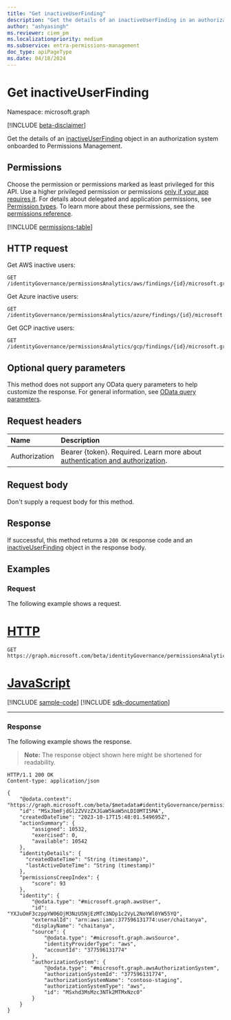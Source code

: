 ```yaml
---
title: "Get inactiveUserFinding"
description: "Get the details of an inactiveUserFinding in an authorization system onboarded to Permissions Management."
author: "ashyasingh"
ms.reviewer: ciem_pm
ms.localizationpriority: medium
ms.subservice: entra-permissions-management
doc_type: apiPageType
ms.date: 04/18/2024
---
```


# Get inactiveUserFinding
Namespace: microsoft.graph

[!INCLUDE [beta-disclaimer](../../includes/beta-disclaimer.md)]

Get the details of an [inactiveUserFinding](../resources/inactiveuserfinding.md) object in an authorization system onboarded to Permissions Management.


## Permissions
Choose the permission or permissions marked as least privileged for this API. Use a higher privileged permission or permissions [only if your app requires it](/graph/permissions-overview#best-practices-for-using-microsoft-graph-permissions). For details about delegated and application permissions, see [Permission types](/graph/permissions-overview#permission-types). To learn more about these permissions, see the [permissions reference](/graph/permissions-reference).

<!-- { "blockType": "permissions", "name": "inactiveuserfinding_get" } -->
[!INCLUDE [permissions-table](../includes/permissions/inactiveuserfinding-get-permissions.md)]


## HTTP request

Get AWS inactive users:
<!-- {
  "blockType": "ignored"
}
-->
```http
GET /identityGovernance/permissionsAnalytics/aws/findings/{id}/microsoft.graph.inactiveUserFinding
```

Get Azure inactive users:
<!-- {
  "blockType": "ignored"
}
-->
```http
GET /identityGovernance/permissionsAnalytics/azure/findings/{id}/microsoft.graph.inactiveUserFinding
```

Get GCP inactive users:
<!-- {
  "blockType": "ignored"
}
-->
```http
GET /identityGovernance/permissionsAnalytics/gcp/findings/{id}/microsoft.graph.inactiveUserFinding
```

## Optional query parameters
This method does not support any OData query parameters to help customize the response. For general information, see [OData query parameters](/graph/query-parameters).


## Request headers
|Name|Description|
|:---|:---|
|Authorization|Bearer {token}. Required. Learn more about [authentication and authorization](/graph/auth/auth-concepts).|

## Request body
Don't supply a request body for this method.

## Response

If successful, this method returns a `200 OK` response code and an [inactiveUserFinding](../resources/inactiveuserfinding.md) object in the response body.

## Examples

### Request
The following example shows a request.
# [HTTP](#tab/http)
<!-- {
  "blockType": "request",
  "name": "get_inactiveuserfinding"
}
-->
```msgraph-interactive
GET https://graph.microsoft.com/beta/identityGovernance/permissionsAnalytics/aws/findings/MSxJbmFjdGl2ZVVzZXJGaW5kaW5nLDI0MTI5MA/microsoft.graph.inactiveUserFinding
```

# [JavaScript](#tab/javascript)
[!INCLUDE [sample-code](../includes/snippets/javascript/get-inactiveuserfinding-javascript-snippets.md)]
[!INCLUDE [sdk-documentation](../includes/snippets/snippets-sdk-documentation-link.md)]

---

### Response
The following example shows the response.
>**Note:** The response object shown here might be shortened for readability.
<!-- {
  "blockType": "response",
  "truncated": true,
  "@odata.type": "microsoft.graph.inactiveUserFinding"
}
-->
```http
HTTP/1.1 200 OK
Content-type: application/json

{
    "@odata.context": "https://graph.microsoft.com/beta/$metadata#identityGovernance/permissionsAnalytics/aws/findings/microsoft.graph.inactiveUserFinding/$entity",
    "id": "MSxJbmFjdGl2ZVVzZXJGaW5kaW5nLDI0MTI5MA",
    "createdDateTime": "2023-10-17T15:48:01.549695Z",
    "actionSummary": {
        "assigned": 10532,
        "exercised": 0,
        "available": 10542
    },
    "identityDetails": {
      "createdDateTime": "String (timestamp)",
      "lastActiveDateTime": "String (timestamp)"
    },
    "permissionsCreepIndex": {
        "score": 93
    },
    "identity": {
        "@odata.type": "#microsoft.graph.awsUser",
        "id": "YXJuOmF3czppYW06OjM3NzU5NjEzMTc3NDp1c2VyL2NoYWl0YW55YQ",
        "externalId": "arn:aws:iam::377596131774:user/chaitanya",
        "displayName": "chaitanya",
        "source": {
            "@odata.type": "#microsoft.graph.awsSource",
            "identityProviderType": "aws",
            "accountId": "377596131774"
        },
        "authorizationSystem": {
            "@odata.type": "#microsoft.graph.awsAuthorizationSystem",
            "authorizationSystemId": "377596131774",
            "authorizationSystemName": "contoso-staging",
            "authorizationSystemType": "aws",
            "id": "MSxhd3MsMzc3NTk2MTMxNzc0"
        }
    }
}
```

